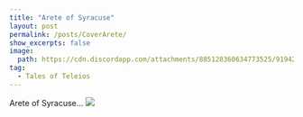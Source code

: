```yaml
---
title: "Arete of Syracuse"
layout: post
permalink: /posts/CoverArete/
show_excerpts: false
image:
  path: https://cdn.discordapp.com/attachments/885128360634773525/919421485515423775/Art3x.png
tag:
  - Tales of Teleios
---
```

Arete of Syracuse...
![](https://cdn.discordapp.com/attachments/885128360634773525/919421485515423775/Art3x.png)